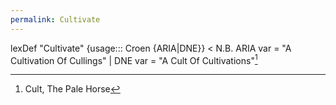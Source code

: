 ```yaml
---
permalink: Cultivate
---
```

lexDef "Cultivate" {usage::: Croen {ARIA|DNE}} < N.B. ARIA var = "A Cultivation Of Cullings" | DNE var = "A Cult Of Cultivations"[^CultivateCroen]

[^CultivateCroen]: Cult, The Pale Horse
